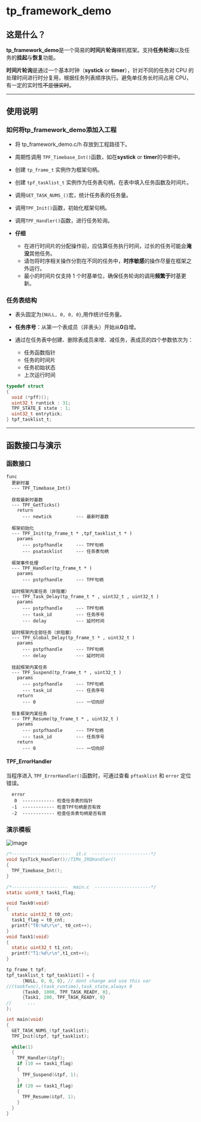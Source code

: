 # tp_framework_demo

## 这是什么？

**tp_framework_demo**是一个简易的**时间片轮询**裸机框架。支持**任务轮询**以及任务的**挂起**与**恢复**功能。

**时间片轮询**是通过一个基本时钟（**systick** or **timer**），针对不同的任务对 CPU 的处理时间进行时分复用，根据任务列表顺序执行。避免单任务长时间占用 CPU，有一定的实时性~~不是很实时~~。

---

## 使用说明

### 如何将**tp_framework_demo**添加入工程

- 将 tp_framework_demo.c/h 存放到工程路径下。

- 周期性调用 `TPF_Timebase_Int()`函数，如在**systick** or **timer**的中断中。

- 创建 `tp_frame_t` 实例作为框架句柄。

- 创建 `tpf_tasklist_t` 实例作为任务表句柄，在表中填入任务函数及时间片。

- 调用`GET_TASK_NUMS_()`宏，统计任务表的任务量。

- 调用`TPF_Init()`函数，初始化框架句柄。

- 调用`TPF_Handler()`函数，进行任务轮询。

- **仔细**
  - 在进行时间片的分配操作前，应估算任务执行时间，过长的任务可能会**淹没**其他任务。
  - 请勿将时序相关操作分割在不同的任务中，**时序敏感**的操作尽量在框架之外运行。
  - 最小的时间片仅支持 1 个时基单位，确保任务轮询的调用**频繁于**时基更新。

### 任务表结构

- 表头固定为`{NULL, 0, 0, 0}`,用作统计任务量。

- **任务序号**：从第一个表成员（非表头）开始从**0**自增。

- 通过在任务表中创建、删除表成员来增、减任务，表成员的四个参数依次为：
  - 任务函数指针
  - 任务的时间片
  - 任务初始状态
  - 上次运行时间

```c
typedef struct
{
  void (*pff)();
  uint32_t runtick : 31;
  TPF_STATE_E state : 1;
  uint32_t entrytick;
} tpf_tasklist_t;
```

---

## 函数接口与演示

### 函数接口

```
func
  更新时基
  --- TPF_Timebase_Int()

  获取最新时基数
  --- TPF_GetTicks()
    return
      --- newtick         --- 最新时基数

  框架初始化
  --- TPF_Init(tp_frame_t * ,tpf_tasklist_t * )
    params
      --- pstpfhandle     --- TPF句柄
      --- psatasklist     --- 任务表句柄

  框架事件处理
  --- TPF_Handler(tp_frame_t * )
    params
      --- pstpfhandle     --- TPF句柄

  延时框架内某任务（非阻塞）
  --- TPF_Task_Delay(tp_frame_t * , uint32_t , uint32_t )
    params
      --- pstpfhandle     --- TPF句柄
      --- task_id         --- 任务序号
      --- delay           --- 延时时间

  延时框架内全部任务（非阻塞）
  --- TPF_Global_Delay(tp_frame_t * , uint32_t )
    params
      --- pstpfhandle     --- TPF句柄
      --- delay           --- 延时时间

  挂起框架内某任务
  --- TPF_Suspend(tp_frame_t * , uint32_t )
    params
      --- pstpfhandle     --- TPF句柄
      --- task_id         --- 任务序号
    return
      --- 0               --- 一切向好

  恢复框架内某任务
  --- TPF_Resume(tp_frame_t * , uint32_t )
    params
      --- pstpfhandle     --- TPF句柄
      --- task_id         --- 任务序号
    return
      --- 0               --- 一切向好

```

#### TPF_ErrorHandler

当程序进入 `TPF_ErrorHandler()`函数时，可通过查看 `pftasklist` 和 `error` 定位错误。

```
  error
   0  ------------ 检查任务表的指针
  -1  ------------ 检查TPF句柄是否有效
  -2  ------------ 检查任务表句柄是否有效
```

### 演示模板

![image](https://github.com/CuteMan0/tp_framework_demo/blob/main/pic/tpf_demo.gif)

```C
/*----------------------  it.c  ----------------------*/
void SysTick_Handler()//TIMx_IRQHandler()
{
  TPF_Timebase_Int();
}

/*---------------------  main.c  ---------------------*/
static uint8_t task1_flag;

void Task0(void)
{
  static uint32_t t0_cnt;
  task1_flag = t0_cnt;
  printf("T0:%d\r\n", t0_cnt++);
}
void Task1(void)
{
  static uint32_t t1_cnt;
  printf("T1:%d\r\n",t1_cnt++);
}

tp_frame_t tpf;
tpf_tasklist_t tpf_tasklist[] = {
      {NULL, 0, 0, 0}, // dont change and use this var
//(taskfunc),(task_runtime),task_state,always 0
      {Task0, 1000, TPF_TASK_READY, 0},
      {Task1, 200, TPF_TASK_READY, 0}
//      ...
};

int main(void)
{
  GET_TASK_NUMS_(tpf_tasklist);
  TPF_Init(&tpf, tpf_tasklist);

  while(1)
  {
    TPF_Handler(&tpf);
    if (10 == task1_flag)
    {
      TPF_Suspend(&tpf, 1);
    }
    if (20 == task1_flag)
    {
      TPF_Resume(&tpf, 1);
    }
  }
}
```
